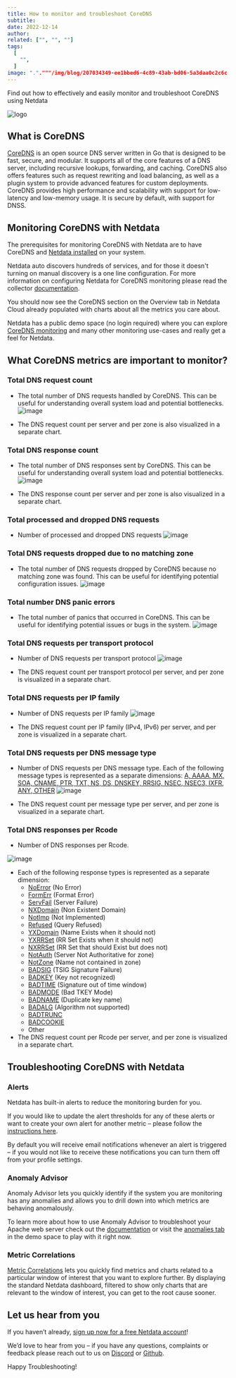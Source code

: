```yaml
---
title: How to monitor and troubleshoot CoreDNS
subtitle: 
date: 2022-12-14
author: 
related: ["", "", ""]
tags: 
  [
    "",
  ]
image: "."."""/img/blog/207034349-ee1bbed6-4c89-43ab-bd06-5a3daa0c2c6c.png.png".png".png".png".png"""""
---
```

Find out how to effectively and easily monitor and troubleshoot CoreDNS using Netdata

![logo](https://user-images.githubusercontent.com/24860547/207034349-ee1bbed6-4c89-43ab-bd06-5a3daa0c2c6c.png)



## What is CoreDNS

[CoreDNS](https://coredns.io/) is an open source DNS server written in Go that is designed to be fast, secure, and modular. It supports all of the core features of a DNS server, including recursive lookups, forwarding, and caching. CoreDNS also offers features such as request rewriting and load balancing, as well as a plugin system to provide advanced features for custom deployments. CoreDNS provides high performance and scalability with support for low-latency and low-memory usage. It is secure by default, with support for DNSS.

## Monitoring CoreDNS with Netdata

The prerequisites for monitoring CoreDNS with Netdata are to have CoreDNS and [Netdata installed](https://learn.netdata.cloud/docs/cloud/get-started) on your system. 

Netdata auto discovers hundreds of services, and for those it doesn't turning on manual discovery is a one line configuration. For more information on configuring Netdata for CoreDNS monitoring please read the collector [documentation](https://learn.netdata.cloud/docs/agent/collectors/go.d.plugin/modules/coredns).

You should now see the CoreDNS section on the Overview tab in Netdata Cloud already populated with charts about all the metrics you care about.

Netdata has a public demo space (no login required) where you can explore [CoreDNS monitoring](https://app.netdata.cloud/spaces/netdata-demo/rooms/coredns/) and many other monitoring use-cases and really get a feel for Netdata.

## What CoreDNS metrics are important to monitor?

### Total DNS request count
 - The total number of DNS requests handled by CoreDNS. This can be useful for understanding overall system load and potential bottlenecks.
![image](https://user-images.githubusercontent.com/24860547/207034333-c43ed338-a876-4146-ad0c-c2cd433b1f5c.png)

 - The DNS request count per server and per zone is also visualized in a separate chart.

### Total DNS response count
 - The total number of DNS responses sent by CoreDNS. This can be useful for understanding overall system load and potential bottlenecks.
![image](https://user-images.githubusercontent.com/24860547/207034410-b03e16d9-a44a-4bcb-846e-6605ed2051de.png)

- The DNS response count per server and per zone is also visualized in a separate chart.

### Total processed and dropped DNS requests
 - Number of processed and dropped DNS requests
![image](https://user-images.githubusercontent.com/24860547/207034456-e430228c-0bfa-4383-a885-23e9058c9ab1.png)

### Total DNS requests dropped due to no matching zone
 - The total number of DNS requests dropped by CoreDNS because no matching zone was found. This can be useful for identifying potential configuration issues.
![image](https://user-images.githubusercontent.com/24860547/207034654-fbb986b6-67c8-4bdb-aba0-972b20fc6aa6.png)

### Total number DNS panic errors
 - The total number of panics that occurred in CoreDNS. This can be useful for identifying potential issues or bugs in the system.
 ![image](https://user-images.githubusercontent.com/24860547/207034688-79828ea6-bf11-4140-8a03-cda0cfb0eb4c.png)

### Total DNS requests per transport protocol
 - Number of DNS requests per transport protocol
![image](https://user-images.githubusercontent.com/24860547/207034779-1ac1fb6c-0d34-43d4-9e6d-83888d4e0b49.png)

- The DNS request count per transport protocol per server, and per zone is visualized in a separate chart.

### Total DNS requests per IP family
 - Number of DNS requests per IP family
 ![image](https://user-images.githubusercontent.com/24860547/207034858-5f1a7e32-b699-4913-96d3-79ca4ad83ca9.png)
 
 - The DNS request count per IP family (IPv4, IPv6) per server, and per zone is visualized in a separate chart.

### Total DNS requests per DNS message type
 - Number of DNS requests per DNS message type. Each of the following message types is represented as a separate dimensions: [A, AAAA, MX, SOA, CNAME, PTR, TXT, NS, DS, DNSKEY, RRSIG, NSEC, NSEC3, IXFR, ANY, OTHER](https://en.wikipedia.org/wiki/List_of_DNS_record_types)
 ![image](https://user-images.githubusercontent.com/24860547/207034934-b3609b31-d8de-4c25-b282-365ed76f28b9.png)
 
 - The DNS request count per message type per server, and per zone is visualized in a separate chart.

### Total DNS responses per Rcode
 - Number of DNS responses per Rcode. 
 
 ![image](https://user-images.githubusercontent.com/24860547/207034983-45e9711e-aa29-4c40-8a96-204db2c15329.png)

- Each of the following response types is represented as a separate dimension: 
  - [NoError](https://www.rfc-editor.org/rfc/rfc1035) (No Error)
  - [FormErr](https://www.rfc-editor.org/rfc/rfc1035) (Format Error)
  - [ServFail](https://www.rfc-editor.org/rfc/rfc1035) (Server Failure)
  - [NXDomain](https://www.rfc-editor.org/rfc/rfc1035) (Non Existent Domain)
  - [NotImp](https://www.rfc-editor.org/rfc/rfc1035) (Not Implemented)
  - [Refused](https://www.rfc-editor.org/rfc/rfc1035) (Query Refused)
  - [YXDomain](https://www.rfc-editor.org/rfc/rfc2136) (Name Exists when it should not)
  - [YXRRSet](https://www.rfc-editor.org/rfc/rfc2136) (RR Set Exists when it should not)
  - [NXRRSet](https://www.rfc-editor.org/rfc/rfc2136) (RR Set that should Exist but does not)
  - [NotAuth](https://www.rfc-editor.org/rfc/rfc2136) (Server Not Authoritative for zone)
  - [NotZone](https://www.rfc-editor.org/rfc/rfc2136) (Name not contained in zone)
  - [BADSIG](https://www.rfc-editor.org/rfc/rfc2845) (TSIG Signature Failure)
  - [BADKEY](https://www.rfc-editor.org/rfc/rfc2845) (Key not recognized)
  - [BADTIME](https://www.rfc-editor.org/rfc/rfc2845) (Signature out of time window)
  - [BADMODE](https://www.rfc-editor.org/rfc/rfc2930) (Bad TKEY Mode)
  - [BADNAME](https://www.rfc-editor.org/rfc/rfc2930) (Duplicate key name)
  - [BADALG](https://www.rfc-editor.org/rfc/rfc2930) (Algorithm not supported)
  - [BADTRUNC](https://www.rfc-editor.org/rfc/rfc2930) 
  - [BADCOOKIE](https://www.rfc-editor.org/rfc/rfc2930) 
  - Other
- The DNS request count per Rcode per server, and per zone is visualized in a separate chart.

## Troubleshooting CoreDNS with Netdata

### Alerts
Netdata has built-in alerts to reduce the monitoring burden for you. 

If you would like to update the alert thresholds for any of these alerts or want to create your own alert for another metric – please follow the [instructions here](https://learn.netdata.cloud/docs/monitor/configure-alarms).

By default you will receive email notifications whenever an alert is triggered – if you would not like to receive these notifications you can turn them off from your profile settings.

### Anomaly Advisor
Anomaly Advisor lets you quickly identify if the system you are monitoring has any anomalies and allows you to drill down into which metrics are behaving anomalously.

To learn more about how to use Anomaly Advisor to troubleshoot your Apache web server check out the [documentation](https://learn.netdata.cloud/docs/cloud/insights/anomaly-advisor) or visit the [anomalies tab](https://app.netdata.cloud/spaces/netdata-demo/rooms/apache/anomalies) in the demo space to play with it right now.
### Metric Correlations 
[Metric Correlations](https://learn.netdata.cloud/docs/cloud/insights/metric-correlations) lets you quickly find metrics and charts related to a particular window of interest that you want to explore further. By displaying the standard Netdata dashboard, filtered to show only charts that are relevant to the window of interest, you can get to the root cause sooner.

## Let us hear from you
If you haven’t already, [sign up now for a free Netdata account](https://app.netdata.cloud/?utm_campaign=technical&utm_source=content&utm_medium=blog&utm_content=coredns-monitoring)! 

We’d love to hear from you – if you have any questions, complaints or feedback please reach out to us on [Discord](https://discord.com/invite/mPZ6WZKKG2) or [Github](https://github.com/netdata/netdata/).

Happy Troubleshooting!
